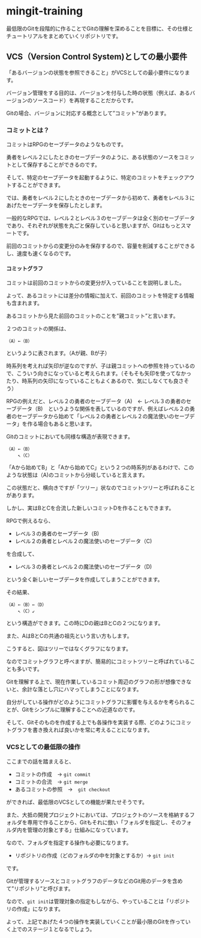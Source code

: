 # mingit-training

最低限のGitを段階的に作ることでGitの理解を深めることを目標に、その仕様とチュートリアルをまとめていくリポジトリです。

## VCS（Version Control System)としての最小要件

「あるバージョンの状態を参照できること」がVCSとしての最小要件になります。

バージョン管理をする目的は、バージョンを付与した時の状態（例えば、あるバージョンのソースコード）を再現することだからです。

Gitの場合、バージョンに対応する概念として”コミット”があります。

### コミットとは？

コミットはRPGのセーブデータのようなものです。

勇者をレベル２にしたときのセーブデータのように、ある状態のソースをコミットとして保存することができるのです。

そして、特定のセーブデータを起動するように、特定のコミットをチェックアウトすることができます。

では、勇者をレベル２にしたときのセーブデータから初めて、勇者をレベル３にあげたセーブデータを保存したとします。

一般的なRPGでは、レベル２とレベル３のセーブデータは全く別のセーブデータであり、それぞれが状態を丸ごと保存していると思いますが、Gitはもっとスマートです。

前回のコミットからの変更分のみを保存するので、容量を削減することができるし、速度も速くなるのです。

#### コミットグラフ

コミットは前回のコミットからの変更分が入っていることを説明しました。

よって、あるコミットには差分の情報に加えて、前回のコミットを特定する情報も含まれます。

あるコミットから見た前回のコミットのことを”親コミット”と言います。

２つのコミットの関係は、

```
（A）←（B）
```

というように表されます。（Aが親、Bが子）

時系列を考えれば矢印が逆なのですが、子は親コミットへの参照を持っているので、こういう向きになっていると考えられます。（そもそも矢印を使ってなかったり、時系列の矢印になっていることもよくあるので、気にしなくても良さそう）

RPGの例えだと、レベル２の勇者のセーブデータ（A)　← レベル３の勇者のセーブデータ（B)　というような関係を表しているのですが、例えばレベル２の勇者のセーブデータから始めて「レベル２の勇者とレベル２の魔法使いのセーブデータ」を作る場合もあると思います。

Gitのコミットにおいても同様な構造が表現できます。

```
（A）←（B）
　　 ↖︎（C）
```

「Aから始めてB」と「Aから始めてC」という２つの時系列があるわけで、このような状態は（A)のコミットから分岐していると言えます。

この状態だと、横向きですが「ツリー」状なのでコミットツリーと呼ばれることがあります。

しかし、実はBとCを合流した新しいコミットDを作ることもできます。

RPGで例えるなら、

- レベル３の勇者のセーブデータ（B)
- レベル２の勇者とレベル２の魔法使いのセーブデータ（C)

を合成して、

- レベル３の勇者とレベル２の魔法使いのセーブデータ（D)

という全く新しいセーブデータを作成してしまうことができます。

その結果、

```
（A）←（B）←（D）
　　 ↖︎（C）↙︎
```

という構造ができます。この時にDの親はBとCの２つになります。

また、AはBとCの共通の祖先という言い方もします。

こうすると、図はツリーではなくグラフになります。

なのでコミットグラフと呼べますが、簡易的にコミットツリーと呼ばれていることも多いです。

Gitを理解する上で、現在作業しているコミット周辺のグラフの形が想像できないと、余計な落とし穴にハマってしまうことになります。

自分がしている操作がどのようにコミットグラフに影響を与えるかを考られることが、Gitをシンプルに理解することへの近道なのです。

そして、Gitそのものを作成する上でも各操作を実装する際、どのようにコミットグラフを書き換えれば良いかを常に考えることになります。

### VCSとしての最低限の操作

ここまでの話を踏まえると、

- コミットの作成　→ `git commit`
- コミットの合流　→ `git merge`
- あるコミットの参照　→　`git checkout`

ができれば、最低限のVCSとしての機能が果たせそうです。

また、大抵の開発プロジェクトにおいては、プロジェクトのソースを格納するフォルダを専用で作ることから、Gitもそれに倣い「フォルダを指定し、そのフォルダ内を管理の対象とする」仕組みになっています。

なので、フォルダを指定する操作も必要になります。

- リポジトリの作成（どのフォルダの中を対象とするか）→ `git init`

です。

Gitが管理するソースとコミットグラフのデータなどのGit用のデータを含めて”リポジトリ”と呼びます。

なので、`git init`は管理対象の指定もしながら、やっていることは「リポジトリの作成」になります。

よって、上記であげた４つの操作を実装していくことが最小限のGitを作っていく上でのステージ１となるでしょう。
